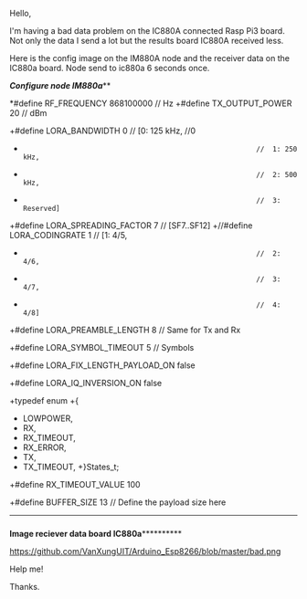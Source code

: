 Hello,


I'm having a bad data problem on the IC880A connected Rasp Pi3 board. Not only the data I send a lot but the results board IC880A received less.

Here is the config image on the IM880A node and the receiver data on the IC880a board.
Node send to ic880a 6 seconds once.

*************************************Configure node IM880a***************************************

*#define RF_FREQUENCY                                868100000 // Hz
+#define TX_OUTPUT_POWER                             20        // dBm


+#define LORA_BANDWIDTH                              0         // [0: 125 kHz, //0
+                                                              //  1: 250 kHz,
+                                                              //  2: 500 kHz,
+                                                              //  3: Reserved]
+#define LORA_SPREADING_FACTOR                       7         // [SF7..SF12]
+//#define LORA_CODINGRATE                             1         // [1: 4/5,
+                                                              //  2: 4/6,
+                                                              //  3: 4/7,
+                                                              //  4: 4/8]
+#define LORA_PREAMBLE_LENGTH                        8         // Same for Tx and Rx

+#define LORA_SYMBOL_TIMEOUT                         5         // Symbols

+#define LORA_FIX_LENGTH_PAYLOAD_ON                  false

+#define LORA_IQ_INVERSION_ON                        false

+typedef enum
+{
+    LOWPOWER,
+    RX,
+    RX_TIMEOUT,
+    RX_ERROR,
+    TX,
+    TX_TIMEOUT,
+}States_t;

+#define RX_TIMEOUT_VALUE                            100

+#define BUFFER_SIZE                                 13 // Define the payload size here

**************************************************************************************

### 
********************Image reciever data board IC880a******************************

https://github.com/VanXungUIT/Arduino_Esp8266/blob/master/bad.png


Help me!

Thanks.

